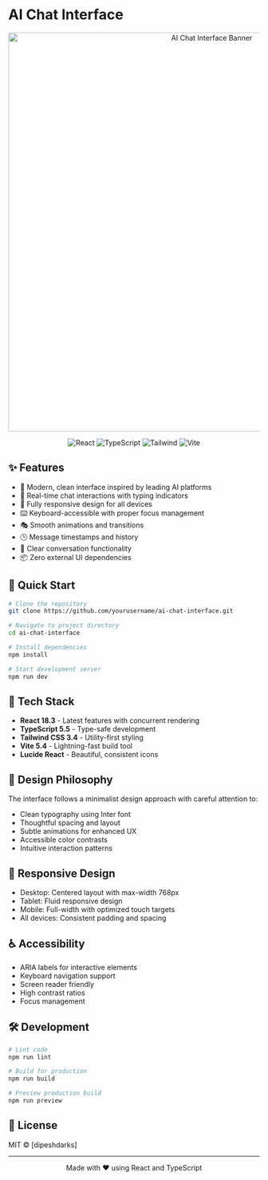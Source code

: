 # AI Chat Interface

<div align="center">
  <img src="https://images.pexels.com/photos/7567443/pexels-photo-7567443.jpeg?auto=compress&cs=tinysrgb&w=1260&h=750&dpr=2" alt="AI Chat Interface Banner" width="800"/>

  ![React](https://img.shields.io/badge/React-18.3-61DAFB?logo=react)
  ![TypeScript](https://img.shields.io/badge/TypeScript-5.5-3178C6?logo=typescript)
  ![Tailwind](https://img.shields.io/badge/Tailwind-3.4-38B2AC?logo=tailwind-css)
  ![Vite](https://img.shields.io/badge/Vite-5.4-646CFF?logo=vite)
</div>

## ✨ Features

- 🎨 Modern, clean interface inspired by leading AI platforms
- 💬 Real-time chat interactions with typing indicators
- 📱 Fully responsive design for all devices
- ⌨️ Keyboard-accessible with proper focus management
- 🎭 Smooth animations and transitions
- 🕒 Message timestamps and history
- 🔄 Clear conversation functionality
- 📦 Zero external UI dependencies

## 🚀 Quick Start

```bash
# Clone the repository
git clone https://github.com/yourusername/ai-chat-interface.git

# Navigate to project directory
cd ai-chat-interface

# Install dependencies
npm install

# Start development server
npm run dev
```

## 🎯 Tech Stack

- **React 18.3** - Latest features with concurrent rendering
- **TypeScript 5.5** - Type-safe development
- **Tailwind CSS 3.4** - Utility-first styling
- **Vite 5.4** - Lightning-fast build tool
- **Lucide React** - Beautiful, consistent icons

## 🎨 Design Philosophy

The interface follows a minimalist design approach with careful attention to:

- Clean typography using Inter font
- Thoughtful spacing and layout
- Subtle animations for enhanced UX
- Accessible color contrasts
- Intuitive interaction patterns

## 📱 Responsive Design

- Desktop: Centered layout with max-width 768px
- Tablet: Fluid responsive design
- Mobile: Full-width with optimized touch targets
- All devices: Consistent padding and spacing

## ♿ Accessibility

- ARIA labels for interactive elements
- Keyboard navigation support
- Screen reader friendly
- High contrast ratios
- Focus management

## 🛠️ Development

```bash
# Lint code
npm run lint

# Build for production
npm run build

# Preview production build
npm run preview
```

## 📄 License

MIT © [dipeshdarks]

---

<div align="center">
  Made with ❤️ using React and TypeScript
</div>
